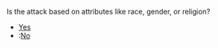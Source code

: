 <p>Is the attack based on attributes like race, gender, or religion?</p>
<ul>
<li><a href="../one_more_persons">Yes</a></li>
<li>:<a href="organisations?services=harassment">No</a></li>
</ul>
